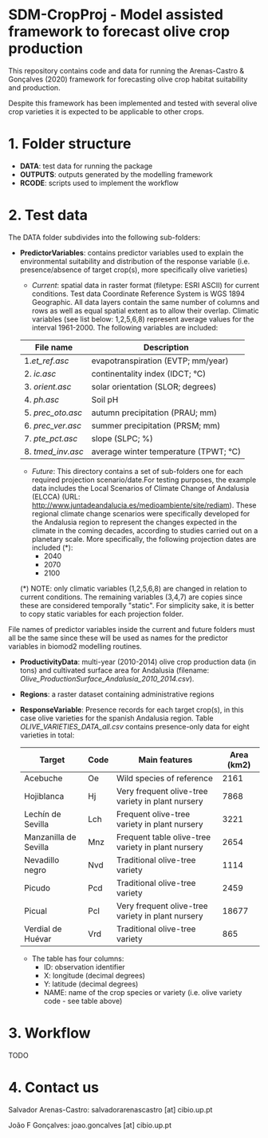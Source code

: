 # SDM-CropProj - Model assisted framework to forecast olive crop production

This repository contains code and data for running the Arenas-Castro & Gonçalves (2020) 
framework for forecasting olive crop habitat suitability and production. 

Despite this framework has been implemented and tested with several olive crop varieties 
it is expected to be applicable to other crops.

# 1. Folder structure

- __DATA__: test data for running the package
- __OUTPUTS__: outputs generated by the modelling framework
- __RCODE__: scripts used to implement the workflow

# 2. Test data

The DATA folder subdivides into the following sub-folders:

- __PredictorVariables__: contains predictor variables used to explain the environmental 
suitability and distribution of the response variable (i.e. presence/absence of target 
crop(s), more specifically olive varieties)

   - _Current_: spatial data in raster format (filetype: ESRI ASCII) for current conditions. 
   Test data Coordinate Reference System is WGS 1894 Geographic. All data layers contain the same 
   number of columns and rows as well as equal spatial extent as to allow their overlap. 
   Climatic variables (see list below: 1,2,5,6,8) represent average values for the interval 1961-2000. 
   The following variables are included:

   |File name           |Description                           |
   |--------------------|--------------------------------------|
   |1._et_ref.asc_      |evapotranspiration (EVTP; mm/year)    |
   |2. _ic.asc_         |continentality index (IDCT; °C)       |
   |3. _orient.asc_     |solar orientation (SLOR; degrees)     |
   |4. _ph.asc_         |Soil pH                               |
   |5. _prec_oto.asc_   |autumn precipitation (PRAU; mm)       |
   |6. _prec_ver.asc_   |summer precipitation (PRSM; mm)       |
   |7. _pte_pct.asc_    |slope (SLPC; %)                       |
   |8. _tmed_inv.asc_   |average winter temperature (TPWT; °C) |

   - _Future_: This directory contains a set of sub-folders one for each required projection 
   scenario/date.For testing purposes, the example data includes the Local Scenarios of Climate 
   Change of Andalusia (ELCCA) (URL: http://www.juntadeandalucia.es/medioambiente/site/rediam). 
   These regional climate change scenarios were specifically developed for the Andalusia region 
   to represent the changes expected in the climate in the coming decades, according to studies 
   carried out on a planetary scale. More specifically, the following projection dates are 
   included (*): 
      - 2040
      - 2070
      - 2100

   (*) NOTE: only climatic variables (1,2,5,6,8) are changed in relation to current conditions. 
    The remaining variables (3,4,7) are copies since these are considered temporally "static". 
    For simplicity sake, it is better to copy static variables for each projection folder.

File names of predictor variables inside the current and future folders must all be the same 
since these will be used as names for the predictor variables in biomod2 modelling routines.

- __ProductivityData__: multi-year (2010-2014) olive crop production data (in tons) 
and cultivated surface area for Andalusia (filename: _Olive_ProductionSurface_Andalusia_2010_2014.csv_).

- __Regions__: a raster dataset containing administrative regions

- __ResponseVariable__: Presence records for each target crop(s), in this case olive varieties for the 
spanish Andalusia region. Table _OLIVE_VARIETIES_DATA_all.csv_ contains presence-only data for eight 
varieties in total:

   |Target                | Code | Main features                                      | Area (km2) |
   |----------------------|------|----------------------------------------------------|------------|
   |Acebuche              | Oe   | Wild species of reference                          | 2161       |
   |Hojiblanca            | Hj   | Very frequent olive-tree variety in plant nursery  | 7868       |
   |Lechín de Sevilla     | Lch  | Frequent olive-tree variety in plant nursery       | 3221       |
   |Manzanilla de Sevilla | Mnz  | Frequent table olive-tree variety in plant nursery | 2654       |
   |Nevadillo negro       | Nvd  | Traditional olive-tree variety                     | 1114       |
   |Picudo                | Pcd  | Traditional olive-tree variety                     | 2459       |
   |Picual                | Pcl  | Very frequent olive-tree variety in plant nursery  | 18677      |
   |Verdial de Huévar     | Vrd  | Traditional olive-tree variety                     | 865        |

   - The table has four columns:
      - ID: observation identifier	
      - X: longitude (decimal degrees)
      - Y: latitude (decimal degrees)
      - NAME: name of the crop species or variety (i.e. olive variety code - see table above)


# 3. Workflow

TODO

# 4. Contact us

Salvador Arenas-Castro: salvadorarenascastro [at] cibio.up.pt

João F Gonçalves: joao.goncalves [at] cibio.up.pt
